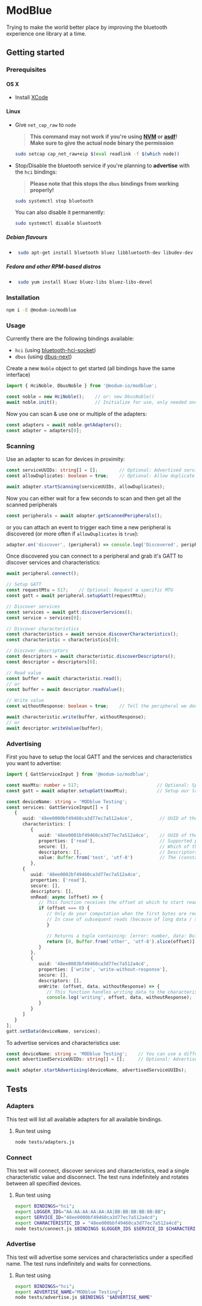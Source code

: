 # ModBlue

Trying to make the world better place by improving the bluetooth experience one library at a time.

## Getting started

### Prerequisites

#### OS X

- Install [XCode](https://apps.apple.com/ca/app/xcode/id497799835)

#### Linux

- Give `net_cap_raw` to `node`

   > **This command may not work if you're using [NVM](https://github.com/nvm-sh/nvm) or [asdf](https://github.com/asdf-vm/asdf)!  
      Make sure to give the actual node binary the permission**

   ```bash
   sudo setcap cap_net_raw+eip $(eval readlink -f $(which node))
   ```

- Stop/Disable the bluetooth service if you're planning to **advertise** with the `hci` bindings:

   > **Please note that this stops the `dbus` bindings from working properly!**

   ```bash
   sudo systemctl stop bluetooth
   ```

   You can also disable it permanently:

   ```bash
   sudo systemctl disable bluetooth
   ```

##### Debian flavours

- ```bash
   sudo apt-get install bluetooth bluez libbluetooth-dev libudev-dev
   ```

##### Fedora and other RPM-based distros

- ```bash
   sudo yum install bluez bluez-libs bluez-libs-devel
   ```

### Installation

```bash
npm i -E @modum-io/modblue
```

### Usage

Currently there are the following bindings available:

- `hci` (using [bluetooth-hci-socket](https://github.com/abandonware/node-bluetooth-hci-socket))
- `dbus` (using [dbus-next](https://github.com/dbusjs/node-dbus-next))

Create a new `Noble` object to get started (all bindings have the same interface)

```ts
import { HciNoble, DbusNoble } from '@modum-io/modblue';

const noble = new HciNoble();    // or: new DbusNoble()
await noble.init();              // Initialize for use, only needed once
```

Now you can scan & use one or multiple of the adapters:

```ts
const adapters = await noble.getAdapters();
const adapter = adapters[0];
```

### Scanning

Use an adapter to scan for devices in proximity:

```ts
const serviceUUIDs: string[] = [];        // Optional: Advertised service UUIDs, without dashes (-)
const allowDuplicates: boolean = true;    // Optional: Allow duplicate 'discover' events for the same device

await adapter.startScanning(serviceUUIDs, allowDuplicates);
```

Now you can either wait for a few seconds to scan and then get all the scanned peripherals

```ts
const peripherals = await adapter.getScannedPeripherals();
```

or you can attach an event to trigger each time a new peripheral is discovered (or more often if `allowDuplicates` is `true`):

```ts
adapter.on('discover', (peripheral) => console.log('Discovered', peripheral.address));
```

Once discovered you can connect to a peripheral and grab it's GATT to discover services and characteristics:

```ts
await peripheral.connect();

// Setup GATT
const requestMtu = 517;    // Optional: Request a specific MTU
const gatt = await peripheral.setupGatt(requestMtu);

// Discover services
const services = await gatt.discoverServices();
const service = services[0];

// Discover characteristics
const characteristics = await service.discoverCharacteristics();
const characteristic = characteristics[0];

// Discover descriptors
const descriptors = await characteristic.discoverDescriptors();
const descriptor = descriptors[0];

// Read value
const buffer = await characteristic.read();
// or
const buffer = await descriptor.readValue();

// Write value
const withoutResponse: boolean = true;    // Tell the peripheral we don't need a response for this write

await characteristic.write(buffer, withoutResponse);
// or
await descriptor.writeValue(buffer);
```

### Advertising

First you have to setup the local GATT and the services and characteristics you want to advertise:

```ts
import { GattServiceInput } from '@modum-io/modblue';

const maxMtu: number = 517;                             // Optional: Specify the maximum MTU that should be negotiated with connecting devices.
const gatt = await adapter.setupGatt(maxMtu);           // Setup our local GATT server

const deviceName: string = 'MODblue Testing';
const services: GattServiceInput[] = [
   {
      uuid: '48ee0000bf49460ca3d77ec7a512a4ce',          // UUID of the service (without dashes [-])
      characteristics: [
         {
            uuid: '48ee0001bf49460ca3d77ec7a512a4ce',    // UUID of the characteristic
            properties: ['read'],                        // Supported properties on the characteristic
            secure: [],                                  // Which of the supported properties are secured
            descriptors: [],                             // Descriptors on this characteristic
            value: Buffer.from('test', 'utf-8')          // The (constant) data that is returned for this characteristic
         },
      {
         uuid: '48ee0002bf49460ca3d77ec7a512a4ce',
         properties: ['read'],
         secure: [],
         descriptors: [],
         onRead: async (offset) => {
            // This function receives the offset at which to start reading
            if (offset === 0) {
               // Only do your computation when the first bytes are requested.
               // In case of subsequent reads (because of long data / small MTU) we want to return the same data as before, starting at the offset
               }

               // Returns a tuple containing: [error: number, data: Buffer] - Use 0 for the error on success.
               return [0, Buffer.from('other', 'utf-8').slice(offset)];
            }
         },
         {
            uuid: '48ee0003bf49460ca3d77ec7a512a4cd',
            properties: ['write', 'write-without-response'],
            secure: [],
            descriptors: [],
            onWrite: (offset, data, withoutResponse) => {
               // This function handles writing data to the characteristic
               console.log('writing', offset, data, withoutResponse);
            }
         }
      ]
   }
];
gatt.setData(deviceName, services);
```

To advertise services and characteristics use:

```ts
const deviceName: string = 'MODblue Testing';    // You can use a different advertising name then the name in the GATT
const advertisedServiceUUIDs: string[] = [];     // Optional: Advertise specific service UUIDs (without dashes [-])

await adapter.startAdvertising(deviceName, advertisedServiceUUIDs);
```

## Tests

### Adapters

This test will list all available adapters for all available bindings.

1. Run test using

   ```bash
   node tests/adapters.js
   ```

### Connect

This test will connect, discover services and characteristics, read a single characteristic value and disconnect.
The test runs indefinitely and rotates between all specified devices.

1. Run test using

   ```bash
   export BINDINGS="hci";
   export LOGGER_IDS="AA:AA:AA:AA:AA:AA|BB:BB:BB:BB:BB:BB";
   export SERVICE_ID="48ee0000bf49460ca3d77ec7a512a4cd";
   export CHARACTERISTIC_ID = "48ee000bbf49460ca3d77ec7a512a4cd";
   node tests/connect.js $BINDINGS $LOGGER_IDS $SERVICE_ID $CHARACTERISTIC_ID
   ```

### Advertise

This test will advertise some services and characteristics under a specified name.
The test runs indefinitely and waits for connections.

1. Run test using

   ```bash
   export BINDINGS="hci";
   export ADVERTISE_NAME="MODblue Testing";
   node tests/advertise.js $BINDINGS "$ADVERTISE_NAME"
   ```
